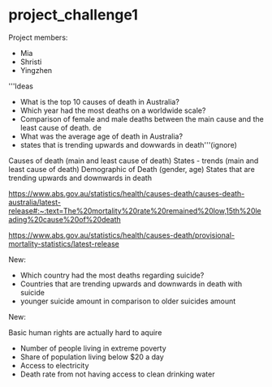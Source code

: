 # project_challenge1

Project members:
- Mia
- Shristi
- Yingzhen

'''Ideas
- What is the top 10 causes of death in Australia?
- Which year had the most deaths on a worldwide scale?
- Comparison of female and male deaths between the main cause and the least cause of death. de
- What was the average age of death in Australia?
- states that is trending upwards and dowwards in death'''(ignore)


Causes of death (main and least cause of death)
States - trends (main and least cause of death)
Demographic of Death (gender, age)
States that are trending upwards and downwards in death 

https://www.abs.gov.au/statistics/health/causes-death/causes-death-australia/latest-release#:~:text=The%20mortality%20rate%20remained%20low,15th%20leading%20cause%20of%20death

https://www.abs.gov.au/statistics/health/causes-death/provisional-mortality-statistics/latest-release



New:
- Which country had the most deaths regarding suicide?
- Countries that are trending upwards and downwards in death with suicide
- younger suicide amount in comparison to older suicides amount


New:

Basic human rights are actually hard to aquire

- Number of people living in extreme poverty 
- Share of population living below $20 a day
- Access to electricity 
- Death rate from not having access to clean drinking water


